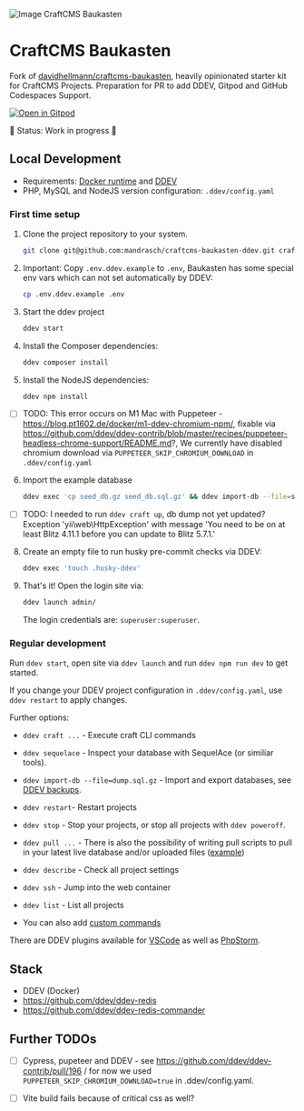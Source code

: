![Image CraftCMS Baukasten](CraftCMS-Baukasten.png)

# CraftCMS Baukasten

Fork of [davidhellmann/craftcms-baukasten](https://github.com/davidhellmann/craftcms-baukasten), heavily opinionated starter kit for CraftCMS Projects. Preparation for PR to add DDEV, Gitpod and GitHub Codespaces Support.

[![Open in Gitpod](https://gitpod.io/button/open-in-gitpod.svg)](https://gitpod.io/#https://github.com/mandrasch/craftcms-baukasten-ddev/)

🚧 Status: Work in progress 🚧

## Local Development

- Requirements: [Docker runtime](https://ddev.readthedocs.io/en/stable/users/install/docker-installation/) and [DDEV](https://ddev.readthedocs.io/en/stable/users/install/ddev-installation/)
- PHP, MySQL and NodeJS version configuration: `.ddev/config.yaml`

### First time setup

1. Clone the project repository to your system.
   ```sh
   git clone git@github.com:mandrasch/craftcms-baukasten-ddev.git craftcms-baukasten-ddev && cd craftcms-baukasten-ddev
   ```

2. Important: Copy `.env.ddev.example` to `.env`, Baukasten has some special env vars which can not set automatically by DDEV:
   ```sh
   cp .env.ddev.example .env
   ```

2. Start the ddev project
   ```sh
   ddev start
   ```

4. Install the Composer dependencies:
   ```sh
   ddev composer install
   ```

5. Install the NodeJS dependencies:
   ```sh
   ddev npm install
   ```

- [ ] TODO: This error occurs on M1 Mac with Puppeteer - https://blog.pt1602.de/docker/m1-ddev-chromium-npm/, fixable via https://github.com/ddev/ddev-contrib/blob/master/recipes/puppeteer-headless-chrome-support/README.md?, We currently have disabled chromium download via `PUPPETEER_SKIP_CHROMIUM_DOWNLOAD` in `.ddev/config.yaml`

6. Import the example database
    ```sh
    ddev exec 'cp seed_db.gz seed_db.sql.gz' && ddev import-db --file=seed_db.sql.gz && ddev exec 'rm seed_db.sql.gz'
    ```

- [ ] TODO: I needed to run `ddev craft up`, db dump not yet updated? Exception 'yii\web\HttpException' with message 'You need to be on at least Blitz 4.11.1 before you can update to Blitz 5.7.1.'

8. Create an empty file to run husky pre-commit checks via DDEV:

    ```sh
    ddev exec 'touch .husky-ddev'
    ```

7. That's it! Open the login site via:
   ```sh
   ddev launch admin/
   ```

    The login credentials are: `superuser:superuser`.

### Regular development

Run `ddev start`, open site via `ddev launch` and run `ddev npm run dev` to get started.

If you change your DDEV project configuration in `.ddev/config.yaml`, use `ddev restart` to apply changes.

Further options:

- `ddev craft ...` - Execute craft CLI commands  
- `ddev sequelace` - Inspect your database with SequelAce (or similiar tools). 
- `ddev import-db --file=dump.sql.gz` - Import and export databases, see [DDEV backups](https://ddev.com/blog/ddev-backups/).
- `ddev restart`- Restart projects
- `ddev stop` - Stop your projects, or stop all projects with `ddev poweroff`.  
- `ddev pull ...` - There is also the possibility of writing pull scripts to pull in your latest live database and/or uploaded files ([example](https://github.com/mandrasch/ddev-craftcms-vite/blob/main/.ddev/providers/production.yaml))
- `ddev describe` - Check all project settings
- `ddev ssh` - Jump into the web container
- `ddev list` - List all projects 

- You can also add [custom commands](https://ddev.readthedocs.io/en/stable/users/extend/custom-commands/)

There are DDEV plugins available for [VSCode](https://marketplace.visualstudio.com/items?itemName=biati.ddev-manager) as well as [PhpStorm](https://plugins.jetbrains.com/plugin/18813-ddev-integration).

## Stack

- DDEV (Docker)
- https://github.com/ddev/ddev-redis
- https://github.com/ddev/ddev-redis-commander

## Further TODOs

- [ ] Cypress, pupeteer and DDEV - see https://github.com/ddev/ddev-contrib/pull/196 / for now we used `PUPPETEER_SKIP_CHROMIUM_DOWNLOAD=true` in .ddev/config.yaml. 

- [ ] Vite build fails because of critical css as well?
